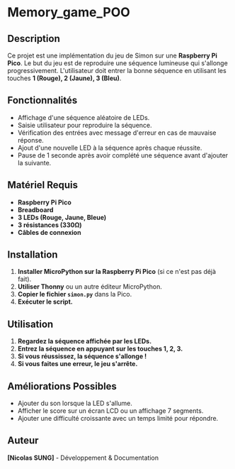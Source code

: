 # Memory_game_POO

## Description
Ce projet est une implémentation du jeu de Simon sur une **Raspberry Pi Pico**. Le but du jeu est de reproduire une séquence lumineuse qui s'allonge progressivement. L'utilisateur doit entrer la bonne séquence en utilisant les touches **1 (Rouge), 2 (Jaune), 3 (Bleu)**.

## Fonctionnalités
- Affichage d'une séquence aléatoire de LEDs.
- Saisie utilisateur pour reproduire la séquence.
- Vérification des entrées avec message d'erreur en cas de mauvaise réponse.
- Ajout d'une nouvelle LED à la séquence après chaque réussite.
- Pause de 1 seconde après avoir complété une séquence avant d'ajouter la suivante.

## Matériel Requis
- **Raspberry Pi Pico**
- **Breadboard**
- **3 LEDs (Rouge, Jaune, Bleue)**
- **3 résistances (330Ω)**
- **Câbles de connexion**

## Installation
1. **Installer MicroPython sur la Raspberry Pi Pico** (si ce n'est pas déjà fait).
2. **Utiliser Thonny** ou un autre éditeur MicroPython.
3. **Copier le fichier `simon.py`** dans la Pico.
4. **Exécuter le script.**

## Utilisation
1. **Regardez la séquence affichée par les LEDs.**
2. **Entrez la séquence en appuyant sur les touches 1, 2, 3.**
3. **Si vous réussissez, la séquence s'allonge !**
4. **Si vous faites une erreur, le jeu s'arrête.**


## Améliorations Possibles
- Ajouter du son lorsque la LED s'allume.
- Afficher le score sur un écran LCD ou un affichage 7 segments.
- Ajouter une difficulté croissante avec un temps limité pour répondre.

## Auteur
**[Nicolas SUNG]** - Développement & Documentation
